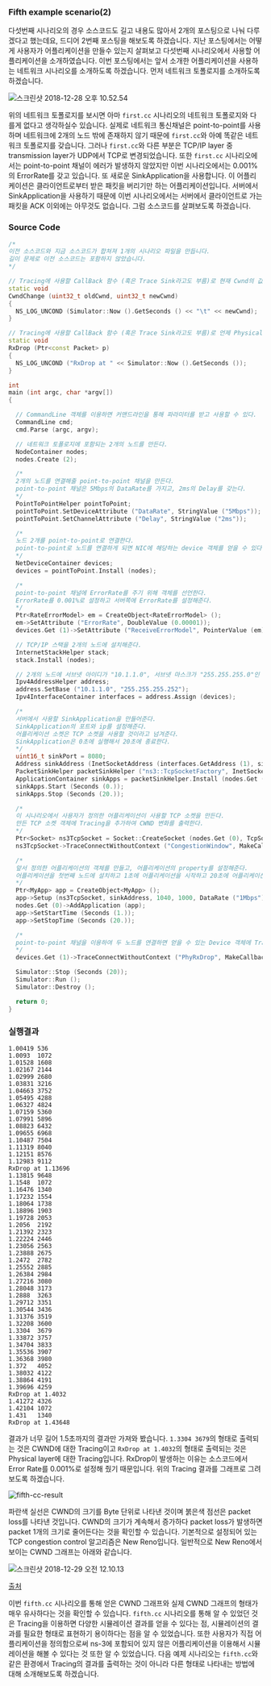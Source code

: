 ### Fifth example scenario(2)

다섯번째 시나리오의 경우 소스코드도 길고 내용도 많아서 2개의 포스팅으로 나눠 다루겠다고 했는데요, 드디어 2번째 포스팅을 해보도록 하겠습니다. 지난 포스팅에서는 어떻게 사용자가 어플리케이션을 만들수 있는지 살펴보고 다섯번째 시나리오에서 사용할 어플리케이션을 소개하였습니다. 이번 포스팅에서는 앞서 소개한 어플리케이션을 사용하는 네트워크 시나리오를 소개하도록 하겠습니다. 먼저 네트워크 토폴로지를 소개하도록 하겠습니다.

![스크린샷 2018-12-28 오후 10.52.54](https://i.imgur.com/U8wrlmB.png)

위의 네트워크 토폴로지를 보시면 아마 `first.cc` 시나리오의 네트워크 토폴로지와 다를게 없다고 생각하실수 있습니다. 실제로 네트워크 통신채널은 point-to-point를 사용하며 네트워크에 2개의 노드 밖에 존재하지 않기 때문에 `first.cc`와 아예 똑같은 네트워크 토폴로지를 갖습니다. 그러나 `first.cc`와 다른 부분은 TCP/IP layer 중 transmission layer가 UDP에서 TCP로 변경되었습니다. 또한 `first.cc` 시나리오에서는 point-to-point 채널이 에러가 발생하지 않았지만 이번 시나리오에서는 0.001%의 ErrorRate를 갖고 있습니다. 또 새로운 SinkApplication을 사용합니다. 이 어플리케이션은 클라이언트로부터 받은 패킷을 버리기만 하는 어플리케이션입니다. 서버에서 SinkApplication을 사용하기 때문에 이번 시나리오에서는 서버에서 클라이언트로 가는 패킷을 ACK 이외에는 아무것도 없습니다. 그럼 소스코드를 살펴보도록 하겠습니다.

### Source Code

```c++
/*
이전 소스코드와 지금 소스코드가 합쳐져 1개의 시나리오 파일을 만듭니다.  
길이 문제로 이전 소스코드는 포함하지 않았습니다.
*/

// Tracing에 사용할 CallBack 함수 (혹은 Trace Sink라고도 부름)로 현재 Cwnd의 값을 출력한다.
static void
CwndChange (uint32_t oldCwnd, uint32_t newCwnd)
{
  NS_LOG_UNCOND (Simulator::Now ().GetSeconds () << "\t" << newCwnd);
}

// Tracing에 사용할 CallBack 함수 (혹은 Trace Sink라고도 부름)로 언제 Physical layer에서 packet loss가 발생하는지 출력한다.
static void
RxDrop (Ptr<const Packet> p)
{
  NS_LOG_UNCOND ("RxDrop at " << Simulator::Now ().GetSeconds ());
}

int
main (int argc, char *argv[])
{

  // CommandLine 객체를 이용하면 커맨드라인을 통해 파라미터를 받고 사용할 수 있다.
  CommandLine cmd;
  cmd.Parse (argc, argv);

  // 네트워크 토폴로지에 포함되는 2개의 노드를 만든다.
  NodeContainer nodes;
  nodes.Create (2);

  /*
  2개의 노드를 연결해줄 point-to-point 채널을 만든다.
  point-to-point 채널은 5Mbps의 DataRate를 가지고, 2ms의 Delay를 갖는다.
  */
  PointToPointHelper pointToPoint;
  pointToPoint.SetDeviceAttribute ("DataRate", StringValue ("5Mbps"));
  pointToPoint.SetChannelAttribute ("Delay", StringValue ("2ms"));

  /*
  노드 2개를 point-to-point로 연결한다.
  point-to-point로 노드를 연결하게 되면 NIC에 해당하는 device 객체를 얻을 수 있다.
  */
  NetDeviceContainer devices;
  devices = pointToPoint.Install (nodes);

  /*
  point-to-point 채널에 ErrorRate를 주기 위해 객체를 선언한다.
  ErrorRate를 0.001%로 설정하고 서버쪽에 ErrorRate를 설정해준다.
  */
  Ptr<RateErrorModel> em = CreateObject<RateErrorModel> ();
  em->SetAttribute ("ErrorRate", DoubleValue (0.00001));
  devices.Get (1)->SetAttribute ("ReceiveErrorModel", PointerValue (em));

  // TCP/IP 스택을 2개의 노드에 설치해준다.
  InternetStackHelper stack;
  stack.Install (nodes);

  // 2개의 노드에 서브넷 아이디가 "10.1.1.0", 서브넷 마스크가 "255.255.255.0"인 ip를 할당해준다.
  Ipv4AddressHelper address;
  address.SetBase ("10.1.1.0", "255.255.255.252");
  Ipv4InterfaceContainer interfaces = address.Assign (devices);

  /*
  서버에서 사용할 SinkApplication을 만들어준다.
  SinkApplication의 포트와 ip를 설정해준다.
  어플리케이션 소켓은 TCP 소켓을 사용할 것이라고 넘겨준다.
  SinkApplication은 0초에 실행해서 20초에 종료한다.
  */
  uint16_t sinkPort = 8080;
  Address sinkAddress (InetSocketAddress (interfaces.GetAddress (1), sinkPort));
  PacketSinkHelper packetSinkHelper ("ns3::TcpSocketFactory", InetSocketAddress (Ipv4Address::GetAny (), sinkPort));
  ApplicationContainer sinkApps = packetSinkHelper.Install (nodes.Get (1));
  sinkApps.Start (Seconds (0.));
  sinkApps.Stop (Seconds (20.));

  /*
  이 시나리오에서 사용자가 정의한 어플리케이션이 사용할 TCP 소켓을 만든다.
  만든 TCP 소켓 객체에 Tracing을 추가하여 CWND 변화를 출력한다.
  */
  Ptr<Socket> ns3TcpSocket = Socket::CreateSocket (nodes.Get (0), TcpSocketFactory::GetTypeId ());
  ns3TcpSocket->TraceConnectWithoutContext ("CongestionWindow", MakeCallback (&CwndChange));

  /*
  앞서 정의한 어플리케이션의 객체를 만들고, 어플리케이션의 property를 설정해준다.
  어플리케이션을 첫번째 노드에 설치하고 1초에 어플리케이션을 시작하고 20초에 어플리케이션을 종료한다.
  */
  Ptr<MyApp> app = CreateObject<MyApp> ();
  app->Setup (ns3TcpSocket, sinkAddress, 1040, 1000, DataRate ("1Mbps"));
  nodes.Get (0)->AddApplication (app);
  app->SetStartTime (Seconds (1.));
  app->SetStopTime (Seconds (20.));

  /*
  point-to-point 채널을 이용하여 두 노드를 연결하면 얻을 수 있는 Device 객체에 Tracing을 추가하여 packet loss를 출력한다.
  */
  devices.Get (1)->TraceConnectWithoutContext ("PhyRxDrop", MakeCallback (&RxDrop));

  Simulator::Stop (Seconds (20));
  Simulator::Run ();
  Simulator::Destroy ();

  return 0;
}

```

### 실행결과

```shell
1.00419	536
1.0093	1072
1.01528	1608
1.02167	2144
1.02999	2680
1.03831	3216
1.04663	3752
1.05495	4288
1.06327	4824
1.07159	5360
1.07991	5896
1.08823	6432
1.09655	6968
1.10487	7504
1.11319	8040
1.12151	8576
1.12983	9112
RxDrop at 1.13696
1.13815	9648
1.1548	1072
1.16476	1340
1.17232	1554
1.18064	1738
1.18896	1903
1.19728	2053
1.2056	2192
1.21392	2323
1.22224	2446
1.23056	2563
1.23888	2675
1.2472	2782
1.25552	2885
1.26384	2984
1.27216	3080
1.28048	3173
1.2888	3263
1.29712	3351
1.30544	3436
1.31376	3519
1.32208	3600
1.3304	3679
1.33872	3757
1.34704	3833
1.35536	3907
1.36368	3980
1.372	4052
1.38032	4122
1.38864	4191
1.39696	4259
RxDrop at 1.4032
1.41272	4326
1.42104	1072
1.431	1340
RxDrop at 1.43648
```

결과가 너무 길어 1.5초까지의 결과만 가져와 봤습니다. `1.3304 3679`의 형태로 출력되는 것은 CWND에 대한 Tracing이고 `RxDrop at 1.4032`의 형태로 출력되는 것은 Physical layer에 대한 Tracing입니다. RxDrop이 발생하는 이유는 소스코드에서 Error Rate를 0.001%로 설정해 줬기 때문입니다. 위의 Tracing 결과를 그래프로 그려보도록 하겠습니다.

![fifth-cc-result](https://i.imgur.com/GmjR9DU.png)

파란색 실선은 CWND의 크기를 Byte 단위로 나타낸 것이며 붉은색 점선은 packet loss를 나타낸 것입니다. CWND의 크기가 계속해서 증가하다 packet loss가 발생하면 packet 1개의 크기로 줄어든다는 것을 확인할 수 있습니다. 기본적으로 설정되어 있는 TCP congestion control 알고리즘은 New Reno입니다. 일반적으로 New Reno에서 보이는 CWND 그래프는 아래와 같습니다.

![스크린샷 2018-12-29 오전 12.10.13](https://i.imgur.com/KNuvznh.png)

[출처](https://c3lab.poliba.it/TCP_over_Hsdpa)

이번 `fifth.cc` 시나리오를 통해 얻은 CWND 그래프와 실제 CWND 그래프의 형태가 매우 유사하다는 것을 확인할 수 있습니다. `fifth.cc` 시나리오를 통해 알 수 있었던 것은 Tracing을 이용하면 다양한 시뮬레이션 결과를 얻을 수 있다는 점, 시뮬레이션의 결과를 필요한 형태로 표현하기 용이하다는 점을 알 수 있었습니다. 또한 사용자가 직접 어플리케이션을 정의함으로써 ns-3에 포함되어 있지 않은 어플리케이션을 이용해서 시뮬레이션을 해볼 수 있다는 것 또한 알 수 있었습니다. 다음 예제 시나리오는 `fifth.cc`와 같은 환경에서 Tracing의 결과를 출력하는 것이 아니라 다른 형태로 나타내는 방법에 대해 소개해보도록 하겠습니다.
